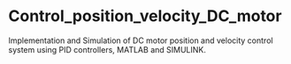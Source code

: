 # Control_position_velocity_DC_motor
Implementation and Simulation of DC motor position and velocity control system using PID controllers, MATLAB and SIMULINK.
